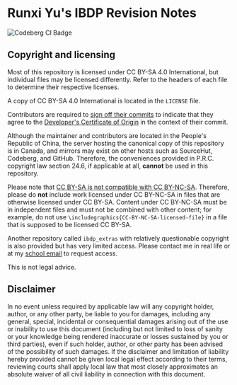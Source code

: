 # Runxi Yu's IBDP Revision Notes

![Codeberg CI Badge](https://ci.codeberg.org/api/badges/13564/status.svg)

## Copyright and licensing

Most of this repository is licensed under CC BY-SA 4.0 International,
but individual files may be licensed differently. Refer to the headers
of each file to determine their respective licenses.

A copy of CC BY-SA 4.0 International is located in the `LICENSE` file.

Contributors are required to
[sign off their commits](https://git-scm.com/docs/git-commit#Documentation/git-commit.txt---signoff)
to indicate that they agree to the
[Developer's Certificate of Origin](https://developercertificate.org/)
in the context of their commit.

Although the maintainer and contributors are located in the People's
Republic of China, the server hosting the canonical copy of this
repository is in Canada, and mirrors may exist on other hosts such as
SourceHut, Codeberg, and GitHub. Therefore, the conveniences provided in
P.R.C. copyright law section 24.6, if applicable at all, **cannot** be
used in this repository.

Please note that
[CC BY-SA is not compatible with CC BY-NC-SA](https://creativecommons.org/faq/#can-i-combine-material-under-different-creative-commons-licenses-in-my-work).
Therefore, please do **not** include work licensed under CC BY-NC-SA in
files that are otherwise licensed under CC BY-SA. Content under CC
BY-NC-SA must be in independent files and must not be combined with
other content; for example, do not use
`\includegraphics{CC-BY-NC-SA-licensed-file}` in a file that is supposed
to be licensed CC BY-SA.

Another repository called `ibdp_extras` with relatively questionable
copyright is also provided but has very limited access. Please contact
me in real life or at my [school
email](mailto:s22537@stu.ykpaoschool.cn) to request access.

This is not legal advice.

## Disclaimer

In no event unless required by applicable law will any copyright holder,
author, or any other party, be liable to you for damages, including
any general, special, incidental or consequential damages arising
out of the use or inability to use this document (including but not
limited to loss of sanity or your knowledge being rendered inaccurate
or losses sustained by you or third parties), even if such holder,
author, or other party has been advised of the possibility of such
damages. If the disclaimer and limitation of liability hereby provided
cannot be given local legal effect according to their terms, reviewing
courts shall apply local law that most closely approximates an absolute
waiver of all civil liability in connection with this document.
